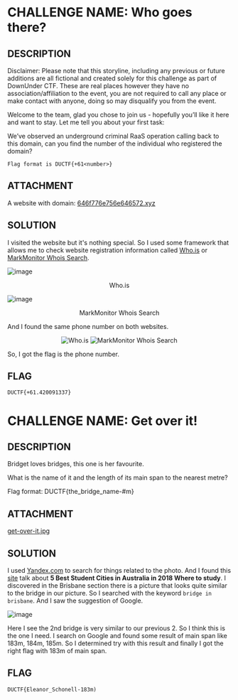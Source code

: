 # CHALLENGE NAME: Who goes there?

## DESCRIPTION

Disclaimer: Please note that this storyline, including any previous or future additions are all fictional and created solely for this challenge as part of DownUnder CTF. These are real places however they have no association/affiliation to the event, you are not required to call any place or make contact with anyone, doing so may disqualify you from the event.

Welcome to the team, glad you chose to join us - hopefully you’ll like it here and want to stay. Let me tell you about your first task:

We’ve observed an underground criminal RaaS operation calling back to this domain, can you find the number of the individual who registered the domain?

`Flag format is DUCTF{+61<number>}`

## ATTACHMENT

A website with domain: [646f776e756e646572.xyz](646f776e756e646572.xyz)

## SOLUTION

I visited the website but it's nothing special. So I used some framework that allows me to check website registration information called [Who.is](https://who.is/) or [MarkMonitor Whois Search](https://whois-webform.markmonitor.com/whois/).

![image](https://user-images.githubusercontent.com/84057292/134809052-b93fa82d-a9d5-4cff-8bc9-a969d81d7ee9.png "Who.is")

<p align = center> Who.is </p>

![image](https://user-images.githubusercontent.com/84057292/134809370-12b68a0d-dde5-48b4-a4b0-f7d2104c04ab.png "MarkMonitor Whois Search")

<p align = center> MarkMonitor Whois Search </p>

And I found the same phone number on both websites.

<p align = center> 
  
  <img src="https://user-images.githubusercontent.com/84057292/134809542-994be3cd-3565-448e-af05-61dbc799facd.png" alt = "Who.is">

  <img src="https://user-images.githubusercontent.com/84057292/134809581-a974fb6e-2c5d-403b-9205-4b1ae3a27e24.png" alt = "MarkMonitor Whois Search">
  
</p>

So, I got the flag is the phone number.

## FLAG

`DUCTF{+61.420091337}`

# CHALLENGE NAME: Get over it!

## DESCRIPTION

Bridget loves bridges, this one is her favourite.

What is the name of it and the length of its main span to the nearest metre?

Flag format: DUCTF{the_bridge_name-#m}

## ATTACHMENT

[get-over-it.jpg](https://play.duc.tf/files/f0fe8c066ef0e50d3e409163452dabe6/get-over-it.jpg?token=eyJ1c2VyX2lkIjoyNDM3LCJ0ZWFtX2lkIjoxNDA4LCJmaWxlX2lkIjo2OX0.YVBz1w.AqPLFn4k_eN96XynWHynXrcGPdw)

## SOLUTION

I used [Yandex.com](https://yandex.com/) to search for things related to the photo. And I found this [site](https://visaknowledge.wordpress.com/australia/) talk about **5 Best Student Cities in Australia in 2018 Where to study**. I discovered in the Brisbane section there is a picture that looks quite similar to the bridge in our picture. So I searched with the keyword `bridge in brisbane`. And I saw the suggestion of Google.

![image](https://user-images.githubusercontent.com/84057292/134810560-3aba6967-dc54-4870-aa36-95f481a21109.png)

Here I see the 2nd bridge is very similar to our previous 2. So I think this is the one I need. I search on Google and found some result of main span like 183m, 184m, 185m. So I determined try with this result and finally I got the right flag with 183m of main span.

## FLAG

`DUCTF{Eleanor_Schonell-183m)`

